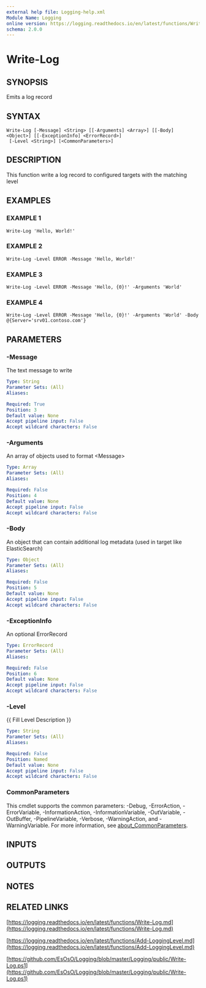 ```yaml
---
external help file: Logging-help.xml
Module Name: Logging
online version: https://logging.readthedocs.io/en/latest/functions/Write-Log.md
schema: 2.0.0
---
```


# Write-Log

## SYNOPSIS
Emits a log record

## SYNTAX

```
Write-Log [-Message] <String> [[-Arguments] <Array>] [[-Body] <Object>] [[-ExceptionInfo] <ErrorRecord>]
 [-Level <String>] [<CommonParameters>]
```

## DESCRIPTION
This function write a log record to configured targets with the matching level

## EXAMPLES

### EXAMPLE 1
```
Write-Log 'Hello, World!'
```

### EXAMPLE 2
```
Write-Log -Level ERROR -Message 'Hello, World!'
```

### EXAMPLE 3
```
Write-Log -Level ERROR -Message 'Hello, {0}!' -Arguments 'World'
```

### EXAMPLE 4
```
Write-Log -Level ERROR -Message 'Hello, {0}!' -Arguments 'World' -Body @{Server='srv01.contoso.com'}
```

## PARAMETERS

### -Message
The text message to write

```yaml
Type: String
Parameter Sets: (All)
Aliases:

Required: True
Position: 3
Default value: None
Accept pipeline input: False
Accept wildcard characters: False
```

### -Arguments
An array of objects used to format \<Message\>

```yaml
Type: Array
Parameter Sets: (All)
Aliases:

Required: False
Position: 4
Default value: None
Accept pipeline input: False
Accept wildcard characters: False
```

### -Body
An object that can contain additional log metadata (used in target like ElasticSearch)

```yaml
Type: Object
Parameter Sets: (All)
Aliases:

Required: False
Position: 5
Default value: None
Accept pipeline input: False
Accept wildcard characters: False
```

### -ExceptionInfo
An optional ErrorRecord

```yaml
Type: ErrorRecord
Parameter Sets: (All)
Aliases:

Required: False
Position: 6
Default value: None
Accept pipeline input: False
Accept wildcard characters: False
```

### -Level
{{ Fill Level Description }}

```yaml
Type: String
Parameter Sets: (All)
Aliases:

Required: False
Position: Named
Default value: None
Accept pipeline input: False
Accept wildcard characters: False
```

### CommonParameters
This cmdlet supports the common parameters: -Debug, -ErrorAction, -ErrorVariable, -InformationAction, -InformationVariable, -OutVariable, -OutBuffer, -PipelineVariable, -Verbose, -WarningAction, and -WarningVariable. For more information, see [about_CommonParameters](http://go.microsoft.com/fwlink/?LinkID=113216).

## INPUTS

## OUTPUTS

## NOTES

## RELATED LINKS

[https://logging.readthedocs.io/en/latest/functions/Write-Log.md](https://logging.readthedocs.io/en/latest/functions/Write-Log.md)

[https://logging.readthedocs.io/en/latest/functions/Add-LoggingLevel.md](https://logging.readthedocs.io/en/latest/functions/Add-LoggingLevel.md)

[https://github.com/EsOsO/Logging/blob/master/Logging/public/Write-Log.ps1](https://github.com/EsOsO/Logging/blob/master/Logging/public/Write-Log.ps1)

